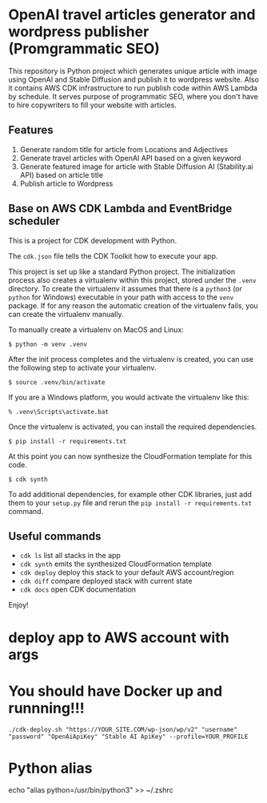 
# OpenAI travel articles generator and wordpress publisher (Promgrammatic SEO)
This repository is Python project which generates unique article with image using OpenAI and Stable Diffusion and publish it to wordpress website. Also it contains AWS CDK infrastructure to run publish code within AWS Lambda by schedule.
It serves purpose of programmatic SEO, where you don't have to hire copywriters to fill your website with articles.


## Features
1. Generate random title for article from Locations and Adjectives
2. Generate travel articles with OpenAI API based on a given keyword
3. Generate featured image for article with Stable Diffusion AI (Stability.ai API) based on article title
4. Publish article to Wordpress

## Base on AWS CDK Lambda and EventBridge scheduler

This is a project for CDK development with Python.

The `cdk.json` file tells the CDK Toolkit how to execute your app.

This project is set up like a standard Python project.  The initialization
process also creates a virtualenv within this project, stored under the `.venv`
directory.  To create the virtualenv it assumes that there is a `python3`
(or `python` for Windows) executable in your path with access to the `venv`
package. If for any reason the automatic creation of the virtualenv fails,
you can create the virtualenv manually.

To manually create a virtualenv on MacOS and Linux:

```
$ python -m venv .venv
```

After the init process completes and the virtualenv is created, you can use the following
step to activate your virtualenv.

```
$ source .venv/bin/activate
```

If you are a Windows platform, you would activate the virtualenv like this:

```
% .venv\Scripts\activate.bat
```

Once the virtualenv is activated, you can install the required dependencies.

```
$ pip install -r requirements.txt
```

At this point you can now synthesize the CloudFormation template for this code.

```
$ cdk synth
```

To add additional dependencies, for example other CDK libraries, just add
them to your `setup.py` file and rerun the `pip install -r requirements.txt`
command.

## Useful commands

 * `cdk ls`          list all stacks in the app
 * `cdk synth`       emits the synthesized CloudFormation template
 * `cdk deploy`      deploy this stack to your default AWS account/region
 * `cdk diff`        compare deployed stack with current state
 * `cdk docs`        open CDK documentation

Enjoy!

# deploy app to AWS account with args
# You should have Docker up and runnning!!!
```
./cdk-deploy.sh "https://YOUR_SITE.COM/wp-json/wp/v2" "username" "password" "OpenAiApiKey" "Stable AI ApiKey" --profile=YOUR_PROFILE
```

# Python alias
echo "alias python=/usr/bin/python3" >> ~/.zshrc